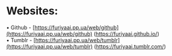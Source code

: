 # Websites:
• Github - [https://furiyaai.pp.ua/web/github](https://furiyaai.pp.ua/web/github) (https://furiyaai.github.io/)<br>
• Tumblr - [https://furiyaai.pp.ua/web/tumblr](https://furiyaai.pp.ua/web/tumblr) (https://furiyaai.tumblr.com/)
